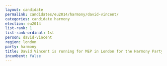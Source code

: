 ```yaml
---
layout: candidate
permalink: candidates/eu2014/harmony/david-vincent/
categories: candidate harmony
election: eu2014
list-rank: 1
list-rank-ordinal: 1st
person: david-vincent
region: london
party: harmony
title: David Vincent is running for MEP in London for the Harmony Party
incumbent: false
---
```

